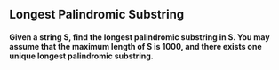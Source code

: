 ## Longest Palindromic Substring

#### Given a string S, find the longest palindromic substring in S. You may assume that the maximum length of S is 1000, and there exists one unique longest palindromic substring.